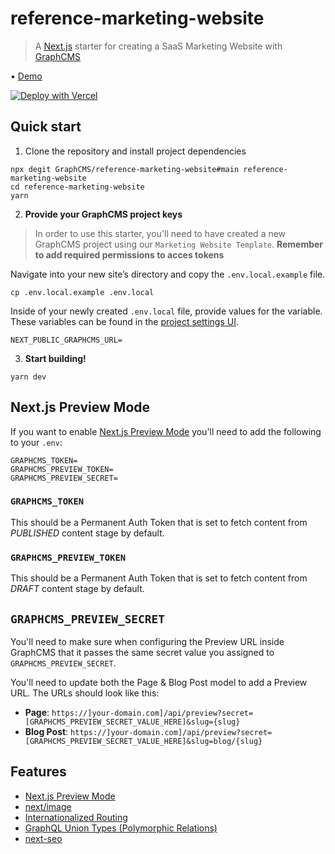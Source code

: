 # reference-marketing-website

> A [Next.js](https://nextjs.org/) starter for creating a SaaS Marketing Website with [GraphCMS](https://graphcms.com)

• [Demo](https://marketing-websites.withheadlesscms.com/)

[![Deploy with Vercel](https://vercel.com/button)](https://vercel.com/new/clone?repository-url=https%3A%2F%2Fgithub.com%2FGraphCMS%2Freference-marketing-website&env=NEXT_PUBLIC_GRAPHCMS_URL&envDescription=Your%20GraphCMS%20API%20endpoint&envLink=https%3A%2F%2Fgraphcms.com%2Fdocs%2Fapi-reference%2Fbasics%2Fenvironments%23environment-endpoints&demo-title=GraphCMS%20Marketing%20Site%20Reference&demo-description=A%20Next.js%20starter%20for%20creating%20a%20SaaS%20Marketing%20Website%20with%20GraphCMS&demo-url=https%3A%2F%2Fmarketing-websites.withheadlesscms.com%2F&demo-image=https%3A%2F%2Fmedia.graphcms.com%2F0GnTWzWbRBSQzoDQs8R3)

## Quick start

1. Clone the repository and install project dependencies

```shell
npx degit GraphCMS/reference-marketing-website#main reference-marketing-website
cd reference-marketing-website
yarn
```

2. **Provide your GraphCMS project keys**

> In order to use this starter, you'll need to have created a new GraphCMS project using our `Marketing Website Template`. **Remember to add required permissions to acces tokens**

Navigate into your new site’s directory and copy the `.env.local.example` file.

```shell
cp .env.local.example .env.local
```

Inside of your newly created `.env.local` file, provide values for the variable. These variables can be found in the [project settings UI](https://graphcms.com/docs/guides/concepts/apis#working-with-apis).

```env
NEXT_PUBLIC_GRAPHCMS_URL=
```

3. **Start building!**

```shell
yarn dev
```

## Next.js Preview Mode

If you want to enable [Next.js Preview Mode](https://nextjs.org/docs/advanced-features/preview-mode) you'll need to add the following to your `.env`:

```env
GRAPHCMS_TOKEN=
GRAPHCMS_PREVIEW_TOKEN=
GRAPHCMS_PREVIEW_SECRET=
```

### `GRAPHCMS_TOKEN`

This should be a Permanent Auth Token that is set to fetch content from _PUBLISHED_ content stage by default.

### `GRAPHCMS_PREVIEW_TOKEN`

This should be a Permanent Auth Token that is set to fetch content from _DRAFT_ content stage by default.

## `GRAPHCMS_PREVIEW_SECRET`

You'll need to make sure when configuring the Preview URL inside GraphCMS that it passes the same secret value you assigned to `GRAPHCMS_PREVIEW_SECRET`.

You'll need to update both the Page & Blog Post model to add a Preview URL. The URLs should look like this:

- **Page**: `https://]your-domain.com]/api/preview?secret=[GRAPHCMS_PREVIEW_SECRET_VALUE_HERE]&slug={slug}`
- **Blog Post**: `https://]your-domain.com]/api/preview?secret=[GRAPHCMS_PREVIEW_SECRET_VALUE_HERE]&slug=blog/{slug}`

## Features

- [Next.js Preview Mode](https://nextjs.org/docs/advanced-features/preview-mode)
- [next/image](https://nextjs.org/docs/api-reference/next/image)
- [Internationalized Routing](https://nextjs.org/docs/advanced-features/i18n-routing)
- [GraphQL Union Types (Polymorphic Relations)](https://graphcms.com/docs/schema/field-types)
- [next-seo](https://www.npmjs.com/package/next-seo)
